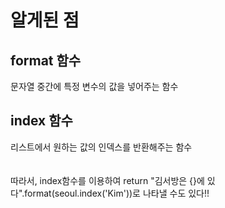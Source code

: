 # 알게된 점  
## format 함수  
문자열 중간에 특정 변수의 값을 넣어주는 함수  

## index 함수  
리스트에서 원하는 값의 인덱스를 반환해주는 함수  
<br/><br/>
따라서, index함수를 이용하여 return "김서방은 {}에 있다".format(seoul.index('Kim'))로 나타낼 수도 있다!!
